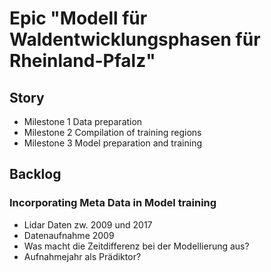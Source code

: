# Epic "Modell für Waldentwicklungsphasen für Rheinland-Pfalz"
## Story 
 * Milestone 1 Data preparation  
 * Milestone 2 Compilation of training regions   
 * Milestone 3 Model preparation and training

## Backlog

### Incorporating Meta Data in Model training
  * Lidar Daten zw. 2009 und 2017  
  * Datenaufnahme 2009   
  * Was macht die Zeitdifferenz bei der Modellierung aus?  
  * Aufnahmejahr als Prädiktor?   
